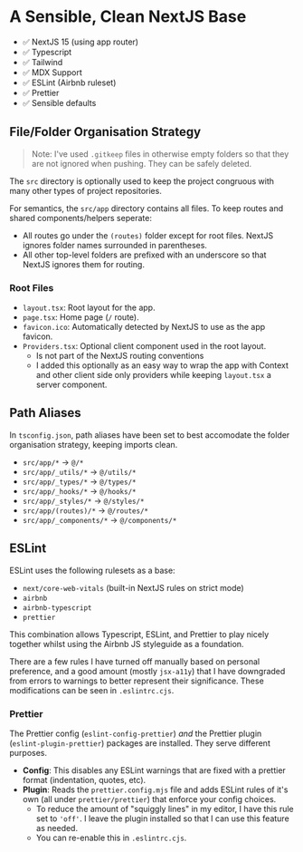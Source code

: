 # A Sensible, Clean NextJS Base

- ✅ NextJS 15 (using app router)
- ✅ Typescript
- ✅ Tailwind
- ✅ MDX Support
- ✅ ESLint (Airbnb ruleset)
- ✅ Prettier
- ✅ Sensible defaults

## File/Folder Organisation Strategy

> Note: I've used `.gitkeep` files in otherwise empty folders so that they are not ignored when pushing. They can be safely deleted.

The `src` directory is optionally used to keep the project congruous with many other types of project repositories.

For semantics, the `src/app` directory contains all files. To keep routes and shared components/helpers seperate:

- All routes go under the `(routes)` folder except for root files. NextJS ignores folder names surrounded in parentheses.
- All other top-level folders are prefixed with an underscore so that NextJS ignores them for routing.

### Root Files

- `layout.tsx`: Root layout for the app.
- `page.tsx`: Home page (`/` route).
- `favicon.ico`: Automatically detected by NextJS to use as the app favicon.
- `Providers.tsx`: Optional client component used in the root layout.
  - Is not part of the NextJS routing conventions
  - I added this optionally as an easy way to wrap the app with Context and other client side only providers while keeping `layout.tsx` a server component.

## Path Aliases

In `tsconfig.json`, path aliases have been set to best accomodate the folder organisation strategy, keeping imports clean.

- `src/app/*` → `@/*`
- `src/app/_utils/*` → `@/utils/*`
- `src/app/_types/*` → `@/types/*`
- `src/app/_hooks/*` → `@/hooks/*`
- `src/app/_styles/*` → `@/styles/*`
- `src/app/(routes)/*` → `@/routes/*`
- `src/app/_components/*` → `@/components/*`

## ESLint

ESLint uses the following rulesets as a base:

- `next/core-web-vitals` (built-in NextJS rules on strict mode)
- `airbnb`
- `airbnb-typescript`
- `prettier`

This combination allows Typescript, ESLint, and Prettier to play nicely together whilst using the Airbnb JS styleguide as a foundation.

There are a few rules I have turned off manually based on personal preference, and a good amount (mostly `jsx-a11y`) that I have downgraded from errors to warnings to better represent their significance. These modifications can be seen in `.eslintrc.cjs`.

### Prettier

The Prettier config (`eslint-config-prettier`) _and_ the Prettier plugin (`eslint-plugin-prettier`) packages are installed. They serve different purposes.

- **Config**: This disables any ESLint warnings that are fixed with a prettier format (indentation, quotes, etc).
- **Plugin**: Reads the `prettier.config.mjs` file and adds ESLint rules of it's own (all under `prettier/prettier`) that enforce your config choices.
  - To reduce the amount of "squiggly lines" in my editor, I have this rule set to `'off'`. I leave the plugin installed so that I can use this feature as needed.
  - You can re-enable this in `.eslintrc.cjs`.
